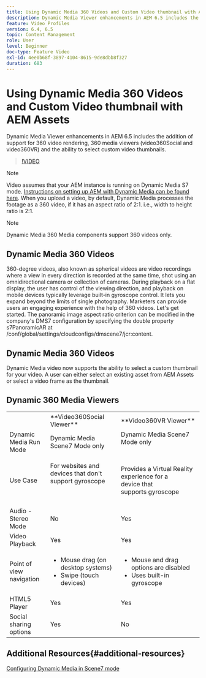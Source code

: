 ```yaml
---
title: Using Dynamic Media 360 Videos and Custom Video thumbnail with AEM Assets
description: Dynamic Media Viewer enhancements in AEM 6.5 includes the addition of support for 360 video rendering, 360 media viewers (video360Social and video360VR) and the ability to select custom video thumbnails.
feature: Video Profiles
version: 6.4, 6.5
topic: Content Management
role: User
level: Beginner
doc-type: Feature Video
exl-id: 4ee0b68f-3897-4104-8615-9de8dbb8f327
duration: 683
---
```

# Using Dynamic Media 360 Videos and Custom Video thumbnail with AEM Assets

Dynamic Media Viewer enhancements in AEM 6.5 includes the addition of support for 360 video rendering, 360 media viewers (video360Social and video360VR) and the ability to select custom video thumbnails.

>[!VIDEO](https://video.tv.adobe.com/v/26391?quality=12&learn=on)

>[!NOTE]
>
>Video assumes that your AEM instance is running on Dynamic Media S7 mode.  [Instructions on setting up AEM with Dynamic Media can be found here](https://helpx.adobe.com/experience-manager/6-3/assets/using/config-dynamic-fp-14410.html). When you upload a video, by default, Dynamic Media processes the footage as a 360 video, if it has an aspect ratio of 2:1. i.e., width to height ratio is 2:1.

>[!NOTE]
>
>Dynamic Media 360 Media components support 360 videos only. 

## Dynamic Media 360 Videos

360-degree videos, also known as spherical videos are video recordings where a view in every direction is recorded at the same time, shot using an omnidirectional camera or collection of cameras. During playback on a flat display, the user has control of the viewing direction, and playback on mobile devices typically leverage built-in gyroscope control.  It lets you expand beyond the limits of single photography. Marketers can provide users an engaging experience with the help of 360 videos.  Let's get started. The panoramic image aspect ratio criterion can be modified in the company's DMS7 configuration by specifying the double property s7PanoramicAR at /conf/global/settings/cloudconfigs/dmscene7/jcr:content.

## Dynamic Media 360 Videos

Dynamic Media video now supports the ability to select a custom thumbnail for your video. A user can either select an existing asset from AEM Assets or select a video frame as the thumbnail.

## Dynamic 360 Media Viewers

<table> 
 <tbody>
   <tr>
      <td>&nbsp;</td>
      <td>**Video360Social Viewer**</td>
      <td>**Video360VR Viewer**</td>
   </tr>
   <tr>
      <td>Dynamic Media Run Mode</td>
      <td>Dynamic Media Scene7 Mode only</td>
      <td>Dynamic Media Scene7 Mode only<br>
         <br>
      </td>
   </tr>
   <tr>
      <td>Use Case</td>
      <td>
         <p>For websites and devices that don't support gyroscope</p>
         <p>&nbsp;</p>
      </td>
      <td>
         <p>Provides a Virtual Reality experience for a device&nbsp;that supports&nbsp;gyroscope&nbsp;</p>
      </td>
   </tr>
   <tr>
      <td>Audio - Stereo Mode</td>
      <td>No</td>
      <td>Yes</td>
   </tr>
   <tr>
      <td>Video Playback</td>
      <td>Yes</td>
      <td>Yes</td>
   </tr>
   <tr>
      <td>Point of view navigation</td>
      <td>
         <ul>
            <li>Mouse drag (on desktop systems)</li>
            <li>Swipe (touch devices)</li>
         </ul>
      </td>
      <td>
         <ul>
            <li>Mouse and drag options are disabled</li>
            <li>Uses built-in gyroscope</li>
         </ul>
      </td>
   </tr>
   <tr>
      <td>HTML5 Player</td>
      <td>Yes</td>
      <td>Yes</td>
   </tr>
   <tr>
      <td>Social sharing options</td>
      <td>Yes</td>
      <td>No</td>
   </tr>
</tbody>
</table>

## Additional Resources{#additional-resources}

[Configuring Dynamic Media in Scene7 mode](https://helpx.adobe.com/experience-manager/6-5/assets/using/config-dms7.html)
